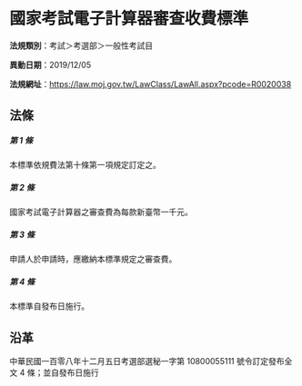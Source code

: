 # 國家考試電子計算器審查收費標準

**法規類別**：考試＞考選部＞一般性考試目

**異動日期**：2019/12/05  

**法規網址**：https://law.moj.gov.tw/LawClass/LawAll.aspx?pcode=R0020038





## 法條
##### 第 1 條
本標準依規費法第十條第一項規定訂定之。

##### 第 2 條
國家考試電子計算器之審查費為每款新臺幣一千元。

##### 第 3 條
申請人於申請時，應繳納本標準規定之審查費。

##### 第 4 條
本標準自發布日施行。

## 沿革
中華民國一百零八年十二月五日考選部選秘一字第 10800055111  號令訂定發布全文 4  條；並自發布日施行
